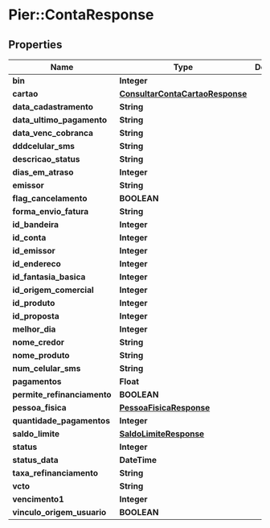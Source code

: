 # Pier::ContaResponse

## Properties
Name | Type | Description | Notes
------------ | ------------- | ------------- | -------------
**bin** | **Integer** |  | [optional] 
**cartao** | [**ConsultarContaCartaoResponse**](ConsultarContaCartaoResponse.md) |  | [optional] 
**data_cadastramento** | **String** |  | [optional] 
**data_ultimo_pagamento** | **String** |  | [optional] 
**data_venc_cobranca** | **String** |  | [optional] 
**dddcelular_sms** | **String** |  | [optional] 
**descricao_status** | **String** |  | [optional] 
**dias_em_atraso** | **Integer** |  | [optional] 
**emissor** | **String** |  | [optional] 
**flag_cancelamento** | **BOOLEAN** |  | [optional] 
**forma_envio_fatura** | **String** |  | [optional] 
**id_bandeira** | **Integer** |  | [optional] 
**id_conta** | **Integer** |  | [optional] 
**id_emissor** | **Integer** |  | [optional] 
**id_endereco** | **Integer** |  | [optional] 
**id_fantasia_basica** | **Integer** |  | [optional] 
**id_origem_comercial** | **Integer** |  | [optional] 
**id_produto** | **Integer** |  | [optional] 
**id_proposta** | **Integer** |  | [optional] 
**melhor_dia** | **Integer** |  | [optional] 
**nome_credor** | **String** |  | [optional] 
**nome_produto** | **String** |  | [optional] 
**num_celular_sms** | **String** |  | [optional] 
**pagamentos** | **Float** |  | [optional] 
**permite_refinanciamento** | **BOOLEAN** |  | [optional] 
**pessoa_fisica** | [**PessoaFisicaResponse**](PessoaFisicaResponse.md) |  | [optional] 
**quantidade_pagamentos** | **Integer** |  | [optional] 
**saldo_limite** | [**SaldoLimiteResponse**](SaldoLimiteResponse.md) |  | [optional] 
**status** | **Integer** |  | [optional] 
**status_data** | **DateTime** |  | [optional] 
**taxa_refinanciamento** | **String** |  | [optional] 
**vcto** | **String** |  | [optional] 
**vencimento1** | **Integer** |  | [optional] 
**vinculo_origem_usuario** | **BOOLEAN** |  | [optional] 



